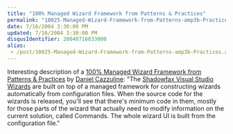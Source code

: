 ```yaml
---
title: "100% Managed Wizard Framework from Patterns & Practices"
permalink: "10025-Managed-Wizard-Framework-from-Patterns-amp3b-Practices"
date: 7/16/2004 3:30:00 PM
updated: 7/16/2004 3:30:00 PM
disqusIdentifier: 20040716033000
alias:
 - /post/10025-Managed-Wizard-Framework-from-Patterns-amp3b-Practices.aspx/index.html
---
```

Interesting description of a [100% Managed Wizard Framework from Patterns & Practices](http://weblogs.asp.net/cazzu/archive/2004/07/16/EverettWizardConfig.aspx) by [Daniel Cazzuline](http://weblogs.asp.net/cazzu): "The [Shadowfax Visual Studio Wizards](http://www.gotdotnet.com/community/workspaces/newsitem.aspx?id=9c29a963-594e-4e7a-9c45-576198df8058&newsId=2971) are built on top of a managed framework for constructing wizards automatically from configuration files. When the source code for the wizards is released, you'll see that there's minimum code in them, mostly for those parts of the wizard that actually need to modify information on the current solution, called Commands. The whole wizard UI is built from the configuration file."
